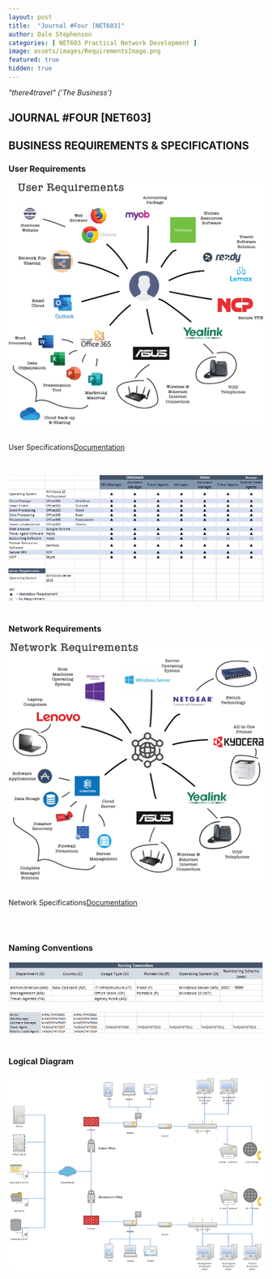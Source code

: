```yaml
---
layout: post
title:  "Journal #Four [NET603]"
author: Dale Stephenson
categories: [ NET603 Practical Network Development ]
image: assets/images/RequirementsImage.png
featured: true
hidden: true
---
```

<i>"there4travel" ('The Business')</i>

<h2>JOURNAL #FOUR [NET603]</h2>

<h2>BUSINESS REQUIREMENTS & SPECIFICATIONS</h2>

<h3>User Requirements</h3>

<img src="/assets/images/RequirementsImage.png" alt="Business User Requirements"><br><br>

<object data="/assets/docs/NET_UserReq.pdf" type="application/pdf" width="100%" height="625px">
  <p>User Specifications<a href="assets/docs/NET_UserReq.pdf">Documentation</a></p>
</object><br>

<img src="/assets/images/NET_UserSpec.png" alt="Business User Specifications"><br><br>

<h3>Network Requirements</h3>

<img src="/assets/images/NetworkImage.png" alt="Network Requirements"><br><br>

<object data="/assets/docs/NET_NetReq.pdf" type="application/pdf" width="100%" height="625px">
  <p>Network Specifications<a href="assets/docs/NET_NetReq.pdf">Documentation</a></p>
</object><br><br>

<h3>Naming Conventions</h3>

<img src="/assets/images/Naming_Scheme.png" alt="Naming Scheme"><br>

<img src="/assets/images/Naming_Structure.png" alt="Naming Structure"><br><br>

<h3>Logical Diagram</h3>

<img src="/assets/images/LogicalDiagram.png" alt="Logical Diagram"><br>